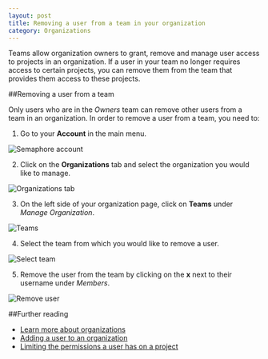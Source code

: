 ```yaml
---
layout: post
title: Removing a user from a team in your organization
category: Organizations
---
```


Teams allow organization owners to grant, remove and manage user access to
projects in an organization. If a user in your team no longer requires access
to certain projects, you can remove them from the team that provides them
access to these projects.

##Removing a user from a team

Only users who are in the _Owners_ team can remove other users from a team in
an organization. In order to remove a user from a team, you need to:

1. Go to your **Account** in the main menu.

  <img src="/docs/assets/img/setting-up-an-organization/account.png" alt="Semaphore account" class="img-responsive img-bordered">

2. Click on the **Organizations** tab and select the organization you would like
to manage.

 <img src="/docs/assets/img/can-i-limit-the-permissions-a-user-has-on-a-specific-project/select-organization.png" alt="Organizations tab" class="img-responsive img-bordered">

3. On the left side of your organization page, click on **Teams** under _Manage Organization_.

 <img src="/docs/assets/img/can-i-limit-the-permissions-a-user-has-on-a-specific-project/teams.png" alt="Teams" class="img-responsive img-bordered">

4. Select the team from which you would like to remove a user.

 <img src="/docs/assets/img/can-i-limit-the-permissions-a-user-has-on-a-specific-project/team-name.png" alt="Select team" class="img-responsive img-bordered">

5. Remove the user from the team by clicking on the **x** next to their username
under _Members_.

 <img src="/docs/assets/img/removing-a-user-from-a-team-in-your-organization/remove-user.png" alt="Remove user" class="img-responsive img-bordered">

##Further reading

- [Learn more about organizations](/docs/organizations.html)
- [Adding a user to an organization](/docs/organizations/adding-a-user-to-an-organization.html)
- [Limiting the permissions a user has on a project](/docs/organizations/can-i-limit-the-permissions-a-user-has-on-a-specific-project.html)

